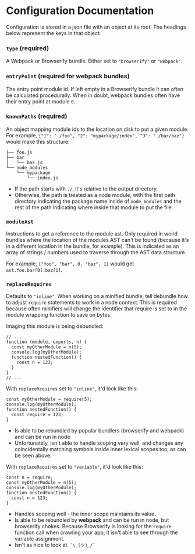 # Configuration Documentation

Configuration is stored in a json file with an object at its root. The headings below represent the
keys in that object:

### `type` (required)
A Webpack or Browserify bundle. Either set to `"browserify"` or `"webpack"`.

### `entryPoint` (required for webpack bundles)
The entry point module id. If left empty in a Browserify bundle it can often be calculated
procedurally. When in doubt, webpack bundles often have their entry point at module `0`.

### `knownPaths` (required)
An object mapping module ids to the location on disk to put a given module. For example, `{"1":
"./foo", "2": "mypackage/index", "3": "./bar/baz"}` would make this structure:
```
├── foo.js
├── bar
│   └── baz.js
└── node_modules
    └── mypackage
        └── index.js
```
  - If the path starts with `./`, it's relative to the output directory.
  - Otherwise, the path is treated as a node module, with the first path directory indicating the
    package name inside of `node_modules` and the rest of the path indicating where inside that
    module to put the file.

### `moduleAst`
Instructions to get a reference to the module ast. Only required in weird bundles where the location
of the modules AST can't be found (because it's in a different location in the bundle, for example).
This is indicated as an array of strings / numbers used to traverse through the AST data structure.

For example, `["foo", "bar", 0, "baz", 1]` would get `ast.foo.bar[0].baz[1]`.

### `replaceRequires`
Defaults to `"inline"`. When working on a minified bundle, tell debundle how to adjust `require` 
statements to work in a node context. This is required because often minifiers will change the
identifier that require is set to in the module wrapping function to save on bytes.

Imaging this module is being debundled:
```
// ...
function (module, exports, n) {
  const myOtherModule = n(5);
  console.log(myOtherModule);
  function nestedFunction() {
    const n = 123;
  }
}
// ...
```

With `replaceRequires` set to `"inline"`, it'd look like this:
```
const myOtherModule = require(5);
console.log(myOtherModule);
function nestedFunction() {
  const require = 123;
}
```

- Is able to be rebundled by popular bundlers (browserify and webpack) and can be run in node
- Unfortunately, isn't able to handle scoping very well, and changes any coincidentally matching
symbols inside inner lexical scopes too, as can be seen above.

With `replaceRequires` set to `"variable"`, it'd look like this:
```
const n = require;
const myOtherModule = n(5);
console.log(myOtherModule);
function nestedFunction() {
  const n = 123;
}
```

- Handles scoping well - the inner scope maintains its value.
- Is able to be rebundled by **webpack** and can be run in node, but browserify chokes. Because
Browserify is looking for the `require` function call when crawling your app, it isn't able to see
through the variable assignment.
- Isn't as nice to look at. `¯\_(ツ)_/¯`
